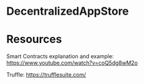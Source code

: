 # DecentralizedAppStore
# Resources
Smart Contracts explanation and example: https://www.youtube.com/watch?v=coQ5dg8wM2o

Truffle: https://trufflesuite.com/
